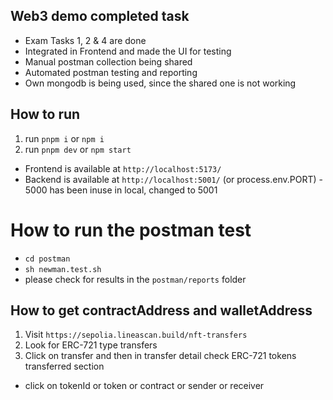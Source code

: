 ## Web3 demo completed task
- Exam Tasks 1, 2 & 4 are done 
- Integrated in Frontend and made the UI for testing 
- Manual postman collection being shared 
- Automated postman testing and reporting
- Own mongodb is being used, since the shared one is not working

## How to run

1. run `pnpm i` or `npm i`
2. run `pnpm dev` or `npm start`
  - Frontend is available at `http://localhost:5173/`
  - Backend is available at `http://localhost:5001/` (or process.env.PORT) - 5000 has been inuse in local, changed to 5001

# How to run the postman test 
- `cd postman`
- `sh newman.test.sh`
- please check for results in the `postman/reports` folder
  
## How to get contractAddress and walletAddress
1. Visit `https://sepolia.lineascan.build/nft-transfers`
2. Look for ERC-721 type transfers
3. Click on transfer and then in transfer detail check ERC-721 tokens transferred section
  - click on tokenId or token or contract or sender or receiver

